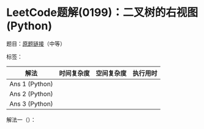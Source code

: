# LeetCode题解(0199)：二叉树的右视图(Python)

题目：[原题链接](https://leetcode-cn.com/problems/binary-tree-right-side-view/)（中等）

标签：

| 解法           | 时间复杂度 | 空间复杂度 | 执行用时 |
| -------------- | ---------- | ---------- | -------- |
| Ans 1 (Python) |            |            |          |
| Ans 2 (Python) |            |            |          |
| Ans 3 (Python) |            |            |          |

解法一（）：


